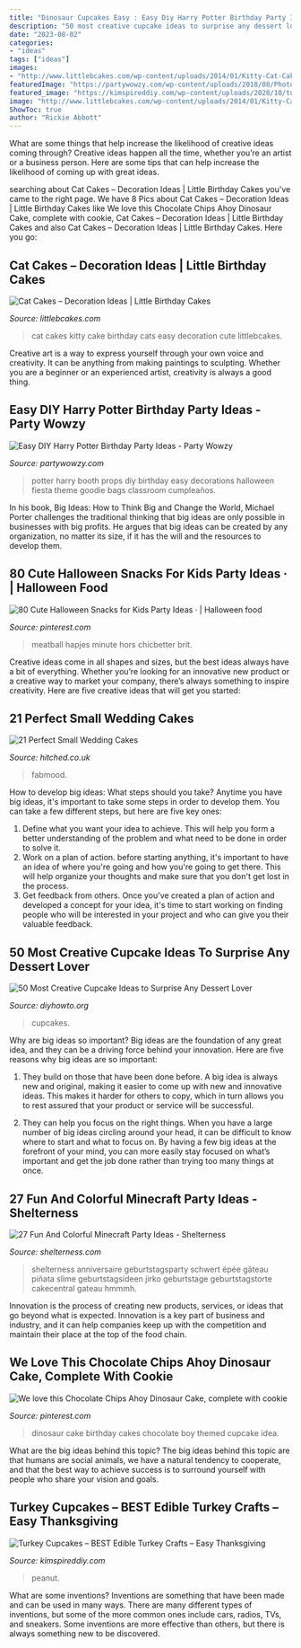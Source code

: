 ```yaml
---
title: "Dinosaur Cupcakes Easy : Easy Diy Harry Potter Birthday Party Ideas"
description: "50 most creative cupcake ideas to surprise any dessert lover"
date: "2023-08-02"
categories:
- "ideas"
tags: ["ideas"]
images:
- "http://www.littlebcakes.com/wp-content/uploads/2014/01/Kitty-Cat-Cakes-760x1024.jpg"
featuredImage: "https://partywowzy.com/wp-content/uploads/2018/08/Photo-Booth-Props.jpg"
featured_image: "https://kimspireddiy.com/wp-content/uploads/2020/10/turkey-cupcakes-81.jpg"
image: "http://www.littlebcakes.com/wp-content/uploads/2014/01/Kitty-Cat-Cakes-760x1024.jpg"
ShowToc: true
author: "Rickie Abbott"
---
```



What are some things that help increase the likelihood of creative ideas coming through?
Creative ideas happen all the time, whether you’re an artist or a business person. Here are some tips that can help increase the likelihood of coming up with great ideas.

	

		
searching about Cat Cakes – Decoration Ideas | Little Birthday Cakes you've came to the right page. We have 8 Pics about Cat Cakes – Decoration Ideas | Little Birthday Cakes like We love this Chocolate Chips Ahoy Dinosaur Cake, complete with cookie, Cat Cakes – Decoration Ideas | Little Birthday Cakes and also Cat Cakes – Decoration Ideas | Little Birthday Cakes. Here you go:
		
    
## Cat Cakes – Decoration Ideas | Little Birthday Cakes

<img loading=lazy src="http://www.littlebcakes.com/wp-content/uploads/2014/01/Kitty-Cat-Cakes-760x1024.jpg" onerror="this.onerror=null;this.src='https://tse2.mm.bing.net/th?id=OIP.l4KHsdZxZ2VTkj9qHqOFnwHaJ-&amp;pid=15.1';" alt="Cat Cakes – Decoration Ideas | Little Birthday Cakes">

_Source: littlebcakes.com_

>cat cakes kitty cake birthday cats easy decoration cute littlebcakes. 

	

Creative art is a way to express yourself through your own voice and creativity. It can be anything from making paintings to sculpting. Whether you are a beginner or an experienced artist, creativity is always a good thing.

    
## Easy DIY Harry Potter Birthday Party Ideas - Party Wowzy

<img loading=lazy src="https://partywowzy.com/wp-content/uploads/2018/08/Photo-Booth-Props.jpg" onerror="this.onerror=null;this.src='https://tse4.mm.bing.net/th?id=OIP.qmAXkvchV5xxNmLz7vjubQHaJ4&amp;pid=15.1';" alt="Easy DIY Harry Potter Birthday Party Ideas - Party Wowzy">

_Source: partywowzy.com_

>potter harry booth props diy birthday easy decorations halloween fiesta theme goodie bags classroom cumpleaños. 

	

In his book, Big Ideas: How to Think Big and Change the World, Michael Porter challenges the traditional thinking that big ideas are only possible in businesses with big profits. He argues that big ideas can be created by any organization, no matter its size, if it has the will and the resources to develop them.

    
## 80 Cute Halloween Snacks For Kids Party Ideas · | Halloween Food

<img loading=lazy src="https://i.pinimg.com/736x/5f/43/13/5f43130d1b51793eb0d2bc6d3a9f338f.jpg" onerror="this.onerror=null;this.src='https://tse3.mm.bing.net/th?id=OIP.YuSZJcOwdquvqNRfvThukAHaLH&amp;pid=15.1';" alt="80 Cute Halloween Snacks for Kids Party Ideas · | Halloween food">

_Source: pinterest.com_

>meatball hapjes minute hors chicbetter brit. 

	

Creative ideas come in all shapes and sizes, but the best ideas always have a bit of everything. Whether you’re looking for an innovative new product or a creative way to market your company, there’s always something to inspire creativity. Here are five creative ideas that will get you started: 

    
## 21 Perfect Small Wedding Cakes

<img loading=lazy src="https://cdn0.hitched.co.uk/articles/images/3/5/4/6/img_66453/small-wedding-cakes-embellished.jpg" onerror="this.onerror=null;this.src='https://tse4.mm.bing.net/th?id=OIP.QsB8fRvfocB0LfXSrKh_yQHaMN&amp;pid=15.1';" alt="21 Perfect Small Wedding Cakes">

_Source: hitched.co.uk_

>fabmood. 

	

How to develop big ideas: What steps should you take?
Anytime you have big ideas, it's important to take some steps in order to develop them. You can take a few different steps, but here are five key ones: 
1. Define what you want your idea to achieve. This will help you form a better understanding of the problem and what need to be done in order to solve it. 
2. Work on a plan of action. before starting anything, it's important to have an idea of where you're going and how you're going to get there. This will help organize your thoughts and make sure that you don't get lost in the process. 
3. Get feedback from others. Once you've created a plan of action and developed a concept for your idea, it's time to start working on finding people who will be interested in your project and who can give you their valuable feedback.

    
## 50 Most Creative Cupcake Ideas To Surprise Any Dessert Lover

<img loading=lazy src="https://www.diyhowto.org/wp-content/uploads/2015/12/DIYHowto-50-Most-Creative-Cupcake-Ideas-to-Surprise-Any-Dessert-Lover08-600x824.jpg" onerror="this.onerror=null;this.src='https://tse2.mm.bing.net/th?id=OIP.gLvqwFr3o88BR98lDHOL9AHaKK&amp;pid=15.1';" alt="50 Most Creative Cupcake Ideas to Surprise Any Dessert Lover">

_Source: diyhowto.org_

>cupcakes. 

	

Why are big ideas so important?
Big ideas are the foundation of any great idea, and they can be a driving force behind your innovation. Here are five reasons why big ideas are so important:
1. They build on those that have been done before. A big idea is always new and original, making it easier to come up with new and innovative ideas. This makes it harder for others to copy, which in turn allows you to rest assured that your product or service will be successful.

2. They can help you focus on the right things. When you have a large number of big ideas circling around your head, it can be difficult to know where to start and what to focus on. By having a few big ideas at the forefront of your mind, you can more easily stay focused on what’s important and get the job done rather than trying too many things at once.

    
## 27 Fun And Colorful Minecraft Party Ideas - Shelterness

<img loading=lazy src="https://i.shelterness.com/2016/10/16-diamond-Minecraft-sword-cupcakes.jpg" onerror="this.onerror=null;this.src='https://tse4.mm.bing.net/th?id=OIP.Ov7Y8p0PxrDRGrr-EsmgBQHaJ4&amp;pid=15.1';" alt="27 Fun And Colorful Minecraft Party Ideas - Shelterness">

_Source: shelterness.com_

>shelterness anniversaire geburtstagsparty schwert épée gâteau piñata slime geburtstagsideen jirko geburtstage geburtstagstorte cakecentral gateau hmmmh. 

	

Innovation is the process of creating new products, services, or ideas that go beyond what is expected. Innovation is a key part of business and industry, and it can help companies keep up with the competition and maintain their place at the top of the food chain.

    
## We Love This Chocolate Chips Ahoy Dinosaur Cake, Complete With Cookie

<img loading=lazy src="https://i.pinimg.com/736x/56/52/a1/5652a1132f29f5c7e78df83e891a7cbf--dinosaur-cupcake-cake-dinosaur-birthday-cakes.jpg?b=t" onerror="this.onerror=null;this.src='https://tse2.mm.bing.net/th?id=OIP.dMF8sW9PmY1eAn2-xORL6QHaKq&amp;pid=15.1';" alt="We love this Chocolate Chips Ahoy Dinosaur Cake, complete with cookie">

_Source: pinterest.com_

>dinosaur cake birthday cakes chocolate boy themed cupcake idea. 

	

What are the big ideas behind this topic?
The big ideas behind this topic are that humans are social animals, we have a natural tendency to cooperate, and that the best way to achieve success is to surround yourself with people who share your vision and goals.

    
## Turkey Cupcakes – BEST Edible Turkey Crafts – Easy Thanksgiving

<img loading=lazy src="https://kimspireddiy.com/wp-content/uploads/2020/10/turkey-cupcakes-81.jpg" onerror="this.onerror=null;this.src='https://tse2.mm.bing.net/th?id=OIP.kplPtEHJA6F4rwpkJ37KXwHaLH&amp;pid=15.1';" alt="Turkey Cupcakes – BEST Edible Turkey Crafts – Easy Thanksgiving">

_Source: kimspireddiy.com_

>peanut. 

	

What are some inventions?
Inventions are something that have been made and can be used in many ways. There are many different types of inventions, but some of the more common ones include cars, radios, TVs, and sneakers. Some inventions are more effective than others, but there is always something new to be discovered.

